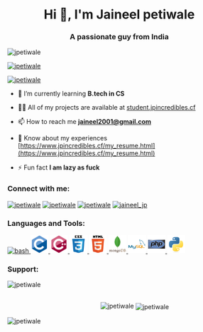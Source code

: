 <h1 align="center">Hi 👋, I'm Jaineel petiwale</h1>
<h3 align="center">A passionate guy from India</h3>

<p align="left"> <img src="https://komarev.com/ghpvc/?username=jpetiwale&label=Profile%20views&color=0e75b6&style=flat" alt="jpetiwale" /> </p>

<p align="left"> <a href="https://github.com/ryo-ma/github-profile-trophy"><img src="https://github-profile-trophy.vercel.app/?username=jpetiwale" alt="jpetiwale" /></a> </p>

<p align="left"> <a href="https://twitter.com/jpetiwale" target="blank"><img src="https://img.shields.io/twitter/follow/jpetiwale?logo=twitter&style=for-the-badge" alt="jpetiwale" /></a> </p>

- 🌱 I’m currently learning **B.tech in CS**

- 👨‍💻 All of my projects are available at [student.jpincredibles.cf](student.jpincredibles.cf)

- 📫 How to reach me **jaineel2001@gmail.com**

- 📄 Know about my experiences [https://www.jpincredibles.cf/my_resume.html](https://www.jpincredibles.cf/my_resume.html)

- ⚡ Fun fact **I am lazy as fuck**

<h3 align="left">Connect with me:</h3>
<p align="left">
<a href="https://twitter.com/jpetiwale" target="blank"><img align="center" src="https://raw.githubusercontent.com/rahuldkjain/github-profile-readme-generator/neutral-icons/src/images/icons/Social/twitter.svg" alt="jpetiwale" height="30" width="40" /></a>
<a href="https://linkedin.com/in/jpetiwale" target="blank"><img align="center" src="https://raw.githubusercontent.com/rahuldkjain/github-profile-readme-generator/neutral-icons/src/images/icons/Social/linked-in-alt.svg" alt="jpetiwale" height="30" width="40" /></a>
<a href="https://fb.com/jpetiwale" target="blank"><img align="center" src="https://raw.githubusercontent.com/rahuldkjain/github-profile-readme-generator/neutral-icons/src/images/icons/Social/facebook.svg" alt="jpetiwale" height="30" width="40" /></a>
<a href="https://instagram.com/jaineel_jp" target="blank"><img align="center" src="https://raw.githubusercontent.com/rahuldkjain/github-profile-readme-generator/neutral-icons/src/images/icons/Social/instagram.svg" alt="jaineel_jp" height="30" width="40" /></a>
</p>

<h3 align="left">Languages and Tools:</h3>
<p align="left"> <a href="https://www.gnu.org/software/bash/" target="_blank"> <img src="https://www.vectorlogo.zone/logos/gnu_bash/gnu_bash-icon.svg" alt="bash" width="40" height="40"/> </a> <a href="https://www.cprogramming.com/" target="_blank"> <img src="https://raw.githubusercontent.com/devicons/devicon/master/icons/c/c-original.svg" alt="c" width="40" height="40"/> </a> <a href="https://www.w3schools.com/cpp/" target="_blank"> <img src="https://raw.githubusercontent.com/devicons/devicon/master/icons/cplusplus/cplusplus-original.svg" alt="cplusplus" width="40" height="40"/> </a> <a href="https://www.w3schools.com/css/" target="_blank"> <img src="https://raw.githubusercontent.com/devicons/devicon/master/icons/css3/css3-original-wordmark.svg" alt="css3" width="40" height="40"/> </a> <a href="https://www.w3.org/html/" target="_blank"> <img src="https://raw.githubusercontent.com/devicons/devicon/master/icons/html5/html5-original-wordmark.svg" alt="html5" width="40" height="40"/> </a> <a href="https://www.mongodb.com/" target="_blank"> <img src="https://raw.githubusercontent.com/devicons/devicon/master/icons/mongodb/mongodb-original-wordmark.svg" alt="mongodb" width="40" height="40"/> </a> <a href="https://www.mysql.com/" target="_blank"> <img src="https://raw.githubusercontent.com/devicons/devicon/master/icons/mysql/mysql-original-wordmark.svg" alt="mysql" width="40" height="40"/> </a> <a href="https://www.php.net" target="_blank"> <img src="https://raw.githubusercontent.com/devicons/devicon/master/icons/php/php-original.svg" alt="php" width="40" height="40"/> </a> <a href="https://www.python.org" target="_blank"> <img src="https://raw.githubusercontent.com/devicons/devicon/master/icons/python/python-original.svg" alt="python" width="40" height="40"/> </a> </p>

<h3 align="left">Support:</h3>
<p><a href="https://www.buymeacoffee.com/jpetiwale"> <img align="left" src="https://cdn.buymeacoffee.com/buttons/v2/default-yellow.png" height="50" width="210" alt="jpetiwale" /></a></p><br><br>

<p><img align="left" src="https://github-readme-stats.vercel.app/api/top-langs?username=jpetiwale&show_icons=true&locale=en&layout=compact" alt="jpetiwale" /></p>

<p>&nbsp;<img align="center" src="https://github-readme-stats.vercel.app/api?username=jpetiwale&show_icons=true&locale=en" alt="jpetiwale" /></p>

<p><img align="center" src="https://github-readme-streak-stats.herokuapp.com/?user=jpetiwale&" alt="jpetiwale" /></p>
